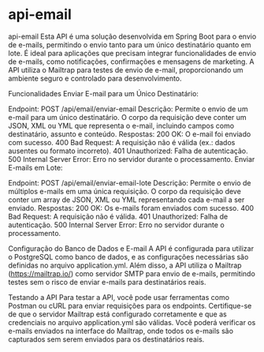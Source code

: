 # api-email
api-email
Esta API é uma solução desenvolvida em Spring Boot para o envio de e-mails, permitindo o envio tanto para um único destinatário quanto em lote. É ideal para aplicações que precisam integrar funcionalidades de envio de e-mails, como notificações, confirmações e mensagens de marketing. A API utiliza o Mailtrap para testes de envio de e-mail, proporcionando um ambiente seguro e controlado para desenvolvimento.

Funcionalidades Enviar E-mail para um Único Destinatário:

Endpoint: POST /api/email/enviar-email Descrição: Permite o envio de um e-mail para um único destinatário. O corpo da requisição deve conter um JSON, XML ou YML que representa o e-mail, incluindo campos como destinatário, assunto e conteúdo. Respostas: 200 OK: O e-mail foi enviado com sucesso. 400 Bad Request: A requisição não é válida (ex.: dados ausentes ou formato incorreto). 401 Unauthorized: Falha de autenticação. 500 Internal Server Error: Erro no servidor durante o processamento. Enviar E-mails em Lote:

Endpoint: POST /api/email/enviar-email-lote Descrição: Permite o envio de múltiplos e-mails em uma única requisição. O corpo da requisição deve conter um array de JSON, XML ou YML representando cada e-mail a ser enviado. Respostas: 200 OK: Os e-mails foram enviados com sucesso. 400 Bad Request: A requisição não é válida. 401 Unauthorized: Falha de autenticação. 500 Internal Server Error: Erro no servidor durante o processamento.

Configuração do Banco de Dados e E-mail A API é configurada para utilizar o PostgreSQL como banco de dados, e as configurações necessárias são definidas no arquivo application.yml. Além disso, a API utiliza o Mailtrap (https://mailtrap.io/) como servidor SMTP para envio de e-mails, permitindo testes sem o risco de enviar e-mails para destinatários reais.

Testando a API Para testar a API, você pode usar ferramentas como Postman ou cURL para enviar requisições para os endpoints. Certifique-se de que o servidor Mailtrap está configurado corretamente e que as credenciais no arquivo application.yml são válidas. Você poderá verificar os e-mails enviados na interface do Mailtrap, onde todos os e-mails são capturados sem serem enviados para os destinatários reais.
